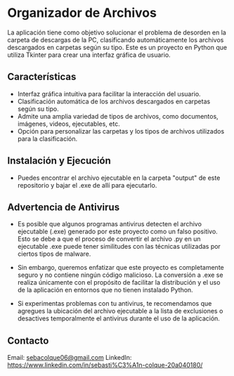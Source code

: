 # Organizador de Archivos

La aplicación tiene como objetivo solucionar el problema de desorden en la carpeta de descargas de la PC, 
clasificando automáticamente los archivos descargados en carpetas según su tipo.
Este es un proyecto en Python que utiliza Tkinter para crear una interfaz gráfica de usuario. 

## Características

- Interfaz gráfica intuitiva para facilitar la interacción del usuario.
- Clasificación automática de los archivos descargados en carpetas según su tipo.
- Admite una amplia variedad de tipos de archivos, como documentos, imágenes, videos, ejecutables, etc.
- Opción para personalizar las carpetas y los tipos de archivos utilizados para la clasificación.

## Instalación y Ejecución

- Puedes encontrar el archivo ejecutable en la carpeta "output" de este repositorio y bajar el .exe de allí para ejecutarlo.

## Advertencia de Antivirus

- Es posible que algunos programas antivirus detecten el archivo ejecutable (.exe) generado por este proyecto como un falso positivo.
Esto se debe a que el proceso de convertir el archivo .py en un ejecutable .exe puede tener similitudes con las
técnicas utilizadas por ciertos tipos de malware.

- Sin embargo, queremos enfatizar que este proyecto es completamente seguro y no contiene ningún código malicioso.
La conversión a .exe se realiza únicamente con el propósito de facilitar la distribución y
el uso de la aplicación en entornos que no tienen instalado Python.

- Si experimentas problemas con tu antivirus, te recomendamos que agregues la ubicación del archivo ejecutable
a la lista de exclusiones o desactives temporalmente el antivirus durante el uso de la aplicación.

## Contacto
Email: sebacolque06@gmail.com
LinkedIn: https://www.linkedin.com/in/sebasti%C3%A1n-colque-20a040180/
